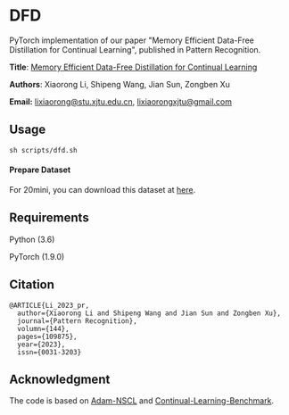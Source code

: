 # DFD
PyTorch implementation of our paper "Memory Efficient Data-Free Distillation for Continual Learning", published in Pattern Recognition.

**Title**: [Memory Efficient Data-Free Distillation for Continual Learning]()

**Authors**: Xiaorong Li, Shipeng Wang, Jian Sun, Zongben Xu

**Email:** lixiaorong@stu.xjtu.edu.cn, lixiaorongxjtu@gmail.com

## Usage

```
sh scripts/dfd.sh
```

#### Prepare Dataset

For 20mini, you can download this dataset at [here](https://drive.google.com/file/d/1gPxfd4B6pnHnaV8LEFQDqo-6JMA7HQZL/view?usp=sharing).

## Requirements

Python (3.6) 

PyTorch (1.9.0) 

## Citation

```
@ARTICLE{Li_2023_pr,
  author={Xiaorong Li and Shipeng Wang and Jian Sun and Zongben Xu},
  journal={Pattern Recognition},
  volumn={144},
  pages={109875},
  year={2023},
  issn={0031-3203}
```

## Acknowledgment

The code is based on [Adam-NSCL](https://github.com/ShipengWang/Adam-NSCL) and [Continual-Learning-Benchmark](https://github.com/GT-RIPL/Continual-Learning-Benchmark).
